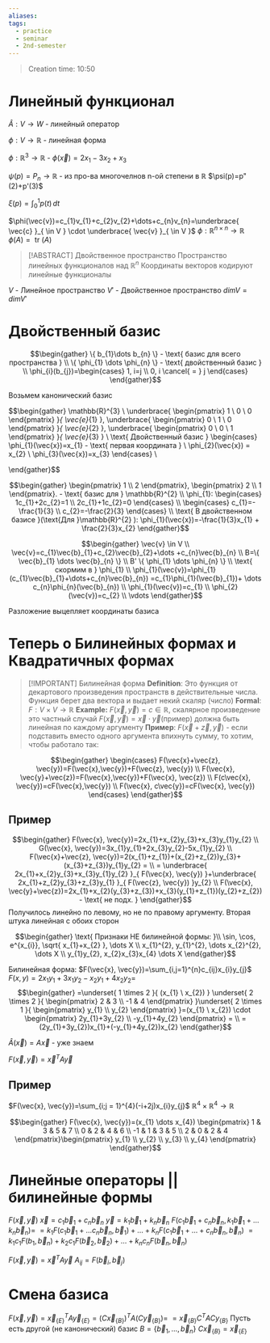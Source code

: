 ```yaml
---
aliases: 
tags:
  - practice
  - seminar
  - 2nd-semester
---
```


> Creation time: 10:50

# Линейный функционал

$\hat{A} : V \to W$ - линейный оператор

$\phi : V \to \mathbb{R}$ - линейная форма

$\phi : \mathbb{R}^{3} \to \mathbb{R}$ - $\phi(\vec{x})=2x_{1}-3x_{2}+x_{3}$

$\psi(p)=P_{n}\to \mathbb{R}$ - из про-ва многочелнов n-ой степени в $\mathbb{R}$
$\psi(p)=p"(2)+p'(3)$

$\xi(p)=\int _{0}^{1}p(t) \, dt$

$\phi(\vec{v})=c_{1}v_{1}+c_{2}v_{2}+\dots+c_{n}v_{n}=\underbrace{ \vec{c} }_{  \in V } \cdot \underbrace{ \vec{v} }_{  \in V }$
$\phi : \mathbb{R}^{n \times n} \to \mathbb{R}$
$\phi(A)=\text{ tr }(A)$

>[!ABSTRACT] Двойственное пространство
>Пространство линейных функционалов над $\mathbb{R}^{n}$
>Координаты векторов кодируют линейные функционалы

$V$ - Линейное пространство
$V'$ - Двойственное пространство
$dim V=dim V'$

# Двойственный базис

$$\begin{gather}
\{ b_{1}\dots b_{n} \} - \text{ базис для всего пространства } \\
\{ \phi_{1} \dots \phi_{n} \} - \text{ двойственный базис } \\
\phi_{i}(b_{j})=\begin{cases}
1, i=j \\
0, i \cancel{ = } j
\end{cases}
\end{gather}$$

Возьмем канонический базис

$$\begin{gather}
\mathbb{R}^{3} \\
\underbrace{ \begin{pmatrix}
1 \\
0 \\
0
\end{pmatrix} }_{ \vec{e}_{1} }, \underbrace{ \begin{pmatrix}
0 \\
1 \\
0
\end{pmatrix} }_{ \vec{e}_{2} }, \underbrace{ \begin{pmatrix}
0 \\
0 \\
1
\end{pmatrix} }_{ \vec{e}_{3} } \\
\text{ Двойственный базис } \begin{cases}
\phi_{1}(\vec{x})=x_{1} - \text{ первая координата } \\
\phi_{2}(\vec{x}) = x_{2} \\
\phi_{3}(\vec{x})=x_{3}
\end{cases} \\

\end{gather}$$

$$\begin{gather}
\begin{pmatrix}
1 \\
2
\end{pmatrix}, \begin{pmatrix}
2 \\
1
\end{pmatrix}. - \text{ базис для } \mathbb{R}^{2}  \\
\phi_{1}: \begin{cases}
1c_{1}+2c_{2}=1 \\
2c_{1}+1c_{2}=0
\end{cases} \\
\begin{cases}
c_{1}=-\frac{1}{3}  \\
c_{2}=-\frac{2}{3}
\end{cases} \\
\text{ В двойственном базисе }(\text{Для }\mathbb{R}^{2} ): \phi_{1}(\vec{x})=-\frac{1}{3}x_{1} + \frac{2}{3}x_{2}
\end{gather}$$

$$\begin{gather}
\vec{v}  \in  V \\
\vec{v}=c_{1}\vec{b}_{1}+c_{2}\vec{b}_{2}+\dots +c_{n}\vec{b}_{n} \\
B=\{ \vec{b}_{1} \dots \vec{b}_{n} \} \\
B' \{ \phi_{1} \dots \phi_{n} \} \\
\text{ скормим в  } \phi_{1} \\
\phi_{1}(\vec{v})=\phi_{1}(c_{1}\vec{b}_{1}+\dots+c_{n}\vec{b}_{n}) =c_{1}\phi_{1}(\vec{b}_{1})+ \dots c_{n}\phi_{n}(\vec{b}_{n}) \\
\phi_{1}(\vec{v})=c_{1} \\
\phi_{2}(\vec{v})=c_{2} \\
\vdots 
\end{gather}$$

Разложение выцепляет координаты базиса

# Теперь о Билинейных формах и Квадратичных формах

>[!IMPORTANT] Билинейная форма
>**Definition**: Это функция от декартового произведения пространств в действительные числа. Функция берет два вектора и выдает некий скаляр (число)
>**Formal**: $F:V\times V\to \mathbb{R}$ 
>**Example:** $F(\vec{x}, \vec{y})=c  \in \mathbb{R}$, скалярное произведение это частный случай $F(\vec{x}, \vec{y})=\vec{x} \cdot \vec{y} (\text{пример})$
>должна быть линейная по каждому аргументу
>**Пример**: $F(\vec{x}+\vec{z}, \vec{y})$ - если подставить вместо одного аргумента впихнуть сумму, то хотим, чтобы работало так: 

$$\begin{gather}
\begin{cases}
F(\vec{x}+\vec{z},  \vec{y})=F(\vec{x},\vec{y})+F(\vec{z}, \vec{y}) \\
F(\vec{x}, \vec{y}+\vec{z})=F(\vec{x},\vec{y})+F(\vec{x}, \vec{z}) \\
F(c\vec{x},  \vec{y})=cF(\vec{x},\vec{y}) \\
F(\vec{x}, c\vec{y})=cF(\vec{x}, \vec{y})
\end{cases}
\end{gather}$$

## Пример

$$\begin{gather}
F(\vec{x}, \vec{y})=2x_{1}+x_{2}y_{3}+x_{3}y_{1}y_{2} \\
G(\vec{x}, \vec{y})=3x_{1}y_{1}+2x_{3}y_{2}-5x_{1}y_{2} \\
F(\vec{x}+\vec{z}, \vec{y})=2(x_{1}+z_{1})+(x_{2}+z_{2})y_{3}+(x_{3}+z_{3})y_{1}y_{2} = \\ 
= \underbrace{ 2x_{1}+x_{2}y_{3}+x_{3}y_{1}y_{2} }_{ F(\vec{x}, \vec{y}) }+\underbrace{ 2x_{1}+z_{2}y_{3}+z_{3}y_{1} }_{ F(\vec{z}, \vec{y}) }y_{2} \\
F(\vec{x}, \vec{y}+\vec{z})=2x_{1}+x_{2}(y_{3}+z_{3})+x_{3}(y_{1}+z_{1})(y_{2}+z_{2}) - \text{ не подх. } 
\end{gather}$$
Получилось линейно по левому, но не по правому аргументу.
Вторая штука линейная с обоих сторон

$$\begin{gather}
\text{ Признаки НЕ билинейной формы: }\\
\sin, \cos, e^{x_{i}}, \sqrt{ x_{1}+x_{2} }, \dots X \\
x_{1}^{2}, y_{1}^{2}, \dots x_{2}^{2}, \dots X \\
y_{1}y_{2}, x_{2}x_{3}x_{4} \dots X
\end{gather}$$

Билинейная форма: $F(\vec{x}, \vec{y})=\sum_{i,j=1}^{n}c_{ij}x_{i}y_{j}$
$F(x,y)=2x_{1}y_{1}+3x_{1}y_{2}-x_{2}y_{1}+4x_{2}y_{2}=$
$$\begin{gather}
=\underset{ 1 \times 2 }{ (x_{1} \ x_{2}) } \underset{ 2 \times 2 }{ \begin{pmatrix}
2 & 3 \\
-1 & 4
\end{pmatrix} }\underset{ 2 \times 1 }{ \begin{pmatrix}
y_{1} \\
y_{2} 
\end{pmatrix} }=(x_{1} \ x_{2}) \cdot \begin{pmatrix}
2y_{1}+3y_{2} \\
-y_{1}+4y_{2}
\end{pmatrix} = \\ 
= (2y_{1}+3y_{2})x_{1}+(-y_{1}+4y_{2})x_{2}
\end{gather}$$


$\hat{A}(\vec{x})=A\vec{x}$ - уже знаем

$F(\vec{x}, \vec{y})=\vec{x}^{T}A\vec{y}$

## Пример

$F(\vec{x}, \vec{y})=\sum_{i;j = 1}^{4}(-i+2j)x_{i}y_{j}$
$\mathbb{R}^{4} \times \mathbb{R}^{4} \to \mathbb{R}$

$$\begin{gather}
F(\vec{x}, \vec{y})=(x_{1} \dots x_{4}) \begin{pmatrix}
1 & 3 & 5 & 7 \\
0 & 2 & 4 & 6 \\
-1 & 1 & 3 & 5 \\
2 & 0 & 2 & 4
\end{pmatrix}\begin{pmatrix}
y_{1} \\
y_{2} \\
y_{3} \\
y_{4}
\end{pmatrix}
\end{gather}$$

# Линейные операторы || билинейные формы

$F(\vec{x}, \vec{y})$
$\vec{x}=c_{1}\vec{b}_{1}+c_{n}\vec{b}_{n}$
$\vec{y}=k_{1}\vec{b}_{1}+k_{n}\vec{b}_{n}$
$F(c_{1}\vec{b}_{1}+c_{n}\vec{b}_{n}, k_{1}\vec{b}_{1}+\dots k_{n}\vec{b}_{n})=$
$=k_{1}F(c_{1}\vec{b}_{1}+\dots c_{n}\vec{b}_{n}, \vec{b}_{1})+\dots+k_{n}F(c_{1}\vec{b}_{1}+\dots+c_{n}\vec{b}_{n}, \vec{b}_{n})$
$=k_{1}c_{1}F(b_{1}, \vec{b}_{n})+k_{2}c_{1}F(\vec{b}_{2}, \vec{b}_{2})+\dots+k_{n} c_{n} F(\vec{b}_{n}, \vec{b}_{n})$

$F(\vec{x}, \vec{y})=\vec{x}^{T}A\vec{y}$
$A_{ij}=F(\vec{b}_{i}, \vec{b}_{j})$

# Смена базиса 

$F(\vec{x}, \vec{y})=\vec{x}_{\{ E \}}^{T}A\vec{y}_{\{ E \}}=(C\vec{x}_{\{ B \}})^{T}A(C\vec{y}_{\{ B \}})=$
$=\vec{x}_{\{ B \}}C^{T}ACy_{\{ B \}}$
Пусть есть другой (не канонический) базис
$B=\{ \vec{b}_{1}, \dots, \vec{b}_{n} \}$
$C\vec{x}_{\{ B \}}=\vec{x}_{\{ E \}}$
